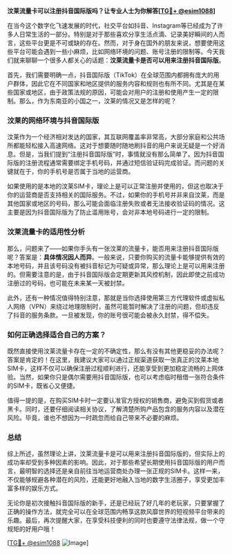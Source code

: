 **汶莱流量卡可以注册抖音国际版吗？让专业人士为你解答[[TG💪+ @esim1088](https://t.me/s/esim1088)]**

在当今这个数字化飞速发展的时代，社交平台如抖音、Instagram等已经成为了许多人日常生活的一部分。特别是对于那些喜欢分享生活点滴、记录美好瞬间的人而言，这些平台更是不可或缺的存在。然而，对于身在国外的朋友来说，想要使用这些平台可能会遇到一些小麻烦，比如网络环境的问题、账号注册的限制等。今天我们就来聊聊一个很多人都关心的话题：**汶莱流量卡是否可以用来注册抖音国际版**。

首先，我们需要明确一点，抖音国际版（TikTok）在全球范围内都拥有庞大的用户群体，因此它在不同国家和地区提供的服务内容和规则也有所不同。尤其是在某些国家或地区，由于政策法规的原因，可能会对用户的注册和使用产生一定的限制。那么，作为东南亚的小国之一，汶莱的情况又是怎样的呢？

### 汶莱的网络环境与抖音国际版

汶莱作为一个经济相对发达的国家，其互联网覆盖率非常高，大部分家庭和公共场所都能轻松接入高速网络。这对于想要随时随地刷抖音的用户来说无疑是一个好消息。但是，当我们提到“注册抖音国际版”时，事情就没有那么简单了。因为抖音国际版的注册流程通常需要绑定手机号码，并通过短信验证码完成验证。而问题的关键就在于，你的手机号是否属于当地的运营商。

如果使用的是本地的汶莱SIM卡，理论上是可以正常注册并使用的，但这也取决于你的运营商是否支持相关的国际服务。不过，如果你的手机号并非来自汶莱，而是其他国家或地区的号码，那么可能会面临注册失败或者无法接收验证码的情况。这主要是因为抖音国际版为了防止滥用账号，会对非本地号码进行一定的限制。

### 汶莱流量卡的适用性分析

那么，问题来了——如果你手头有一张汶莱的流量卡，能否用来注册抖音国际版呢？答案是：**具体情况因人而异**。一般来说，只要你购买的流量卡能够提供有效的本地号码，并且该号码没有被抖音标记为可疑或异常，那么理论上是可以用来注册的。但需要注意的是，由于抖音国际版会定期更新其风控机制，因此即使之前成功注册过的号码，也可能在未来某一天被封禁。

此外，还有一种情况值得特别注意，那就是当你选择使用第三方代理软件或虚拟私人网络（VPN）来绕过地理限制时，虽然可能暂时解决了注册的问题，但却违反了抖音的服务条款。一旦被发现，你的账号很可能会被永久封禁，得不偿失。

### 如何正确选择适合自己的方案？

既然直接使用汶莱流量卡存在一定的不确定性，那么有没有其他更稳妥的办法呢？答案是肯定的！在这里，我建议大家可以通过正规渠道获取一张真正的汶莱本地SIM卡，这样不仅可以确保注册过程顺利进行，还能享受到更加稳定流畅的上网体验。当然，如果你只是偶尔需要用抖音国际版，也可以考虑临时租借一张符合条件的SIM卡，既省心又便捷。

值得一提的是，在购买SIM卡时一定要认准官方授权的销售商，避免买到假货或者黑卡。同时，还要仔细阅读相关协议，了解清楚所购产品包含的服务内容以及潜在风险。毕竟，谁也不想因为一时疏忽而给自己带来不必要的麻烦。

### 总结

综上所述，虽然理论上讲，汶莱流量卡是可以用来注册抖音国际版的，但实际上的成功率却受到多种因素的影响。因此，对于那些希望长期使用抖音国际版的用户而言，最明智的选择还是亲自前往当地运营商处办理一张正规的SIM卡。这样一来，不仅能够规避各种潜在的风险，还能更好地融入当地的数字生活圈子，享受更加丰富多样的娱乐方式。

无论你是初次接触抖音国际版的新手，还是已经玩了好几年的老玩家，只要掌握了正确的操作方法，就完全可以在全球范围内畅享这款风靡世界的短视频平台带来的乐趣。最后，再次提醒大家，在享受科技便利的同时也要遵守法律法规，做一个守规矩的好用户哦！

[[TG💪+ @esim1088](https://t.me/s/esim1088) ![Image](https://i.postimg.cc/4NQfJmqS/Snipaste-2025-05-13-00-14-12.png)]